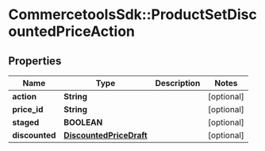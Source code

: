 # CommercetoolsSdk::ProductSetDiscountedPriceAction

## Properties
Name | Type | Description | Notes
------------ | ------------- | ------------- | -------------
**action** | **String** |  | [optional] 
**price_id** | **String** |  | [optional] 
**staged** | **BOOLEAN** |  | [optional] 
**discounted** | [**DiscountedPriceDraft**](DiscountedPriceDraft.md) |  | [optional] 

